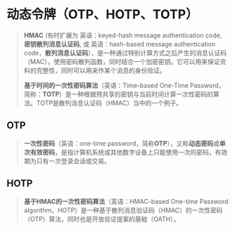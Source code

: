 # 动态令牌（OTP、HOTP、TOTP）

> **HMAC** (有时扩展为 英语：keyed-hash message authentication code, **密钥散列消息认证码**, 或 英语：hash-based message authentication code，**散列消息认证码**），是一种通过特别计算方式之后产生的消息认证码（MAC），使用密码散列函数，同时结合一个加密密钥。它可以用来保证资料的完整性，同时可以用来作某个消息的身份验证。
>
> 
>
> 
>
> **基于时间的一次性密码算法**（英语：Time-based One-Time Password，简称：**TOTP**）是一种根据预共享的密钥与当前时间计算一次性密码的算法。TOTP是散列消息认证码（HMAC）当中的一个例子。

## OTP

> **一次性密码**（英语：one-time password，简称**OTP**），又称**动态密码**或**单次有效密码**，是指计算机系统或其他数字设备上只能使用一次的密码，有效期为只有一次登录会话或交易。

## HOTP

> **基于HMAC的一次性密码算法**（英语：HMAC-based One-time Password algorithm，HOTP）是一种基于散列消息验证码（HMAC）的一次性密码（OTP）算法，同时也是开放验证提案的基础（OATH）。




